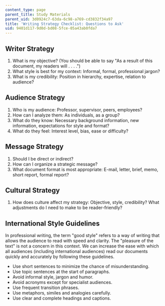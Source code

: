 ```yaml
---
content_type: page
parent_title: Study Materials
parent_uid: 3d0924c7-63da-6c98-a769-cd3832f34a97
title: 'Writing Strategy Checklist: Questions to Ask'
uid: 9401d117-9d0d-bd08-5fce-05a43ab0fda7
---
```


Writer Strategy
---------------

1.  What is my objective? (You should be able to say "As a result of this document, my readers will . . . .")
2.  What style is best for my context: Informal, formal, professional jargon?
3.  What is my credibility: Position in hierarchy, expertise, relation to audience?

Audience Strategy
-----------------

1.  Who is my audience: Professor, supervisor, peers, employees?
2.  How can I analyze them: As individuals, as a group?
3.  What do they know: Necessary background information, new information, expectations for style and format?
4.  What do they feel: Interest level, bias, ease or difficulty?

Message Strategy
----------------

1.  Should I be direct or indirect?
2.  How can I organize a strategic message?
3.  What document format is most appropriate: E-mail, letter, brief, memo, short report, formal report?

Cultural Strategy
-----------------

1.  How does culture affect my strategy: Objective, style, credibility? What adjustments do I need to make to be reader-friendly?

International Style Guidelines
------------------------------

In professional writing, the term "good style" refers to a way of writing that allows the audience to read with speed and clarity. The "pleasure of the text" is not a concern in this context. We can increase the ease with which all audiences (including international audiences) read our documents quickly and accurately by following these guidelines.

*   Use short sentences to minimize the chance of misunderstanding.
*   Use topic sentences at the start of paragraphs.
*   Avoid informal style, jargon and humor.
*   Avoid acronyms except for specialist audiences.
*   Use frequent transition phrases.
*   Use metaphors, similes and analogies carefully.
*   Use clear and complete headings and captions.